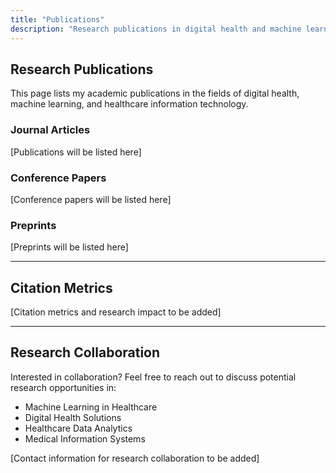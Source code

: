 ```yaml
---
title: "Publications"
description: "Research publications in digital health and machine learning"
---
```


## Research Publications

This page lists my academic publications in the fields of digital health, machine learning, and healthcare information technology.

### Journal Articles

[Publications will be listed here]

### Conference Papers

[Conference papers will be listed here]

### Preprints

[Preprints will be listed here]

---

## Citation Metrics

[Citation metrics and research impact to be added]

---

## Research Collaboration

Interested in collaboration? Feel free to reach out to discuss potential research opportunities in:

- Machine Learning in Healthcare
- Digital Health Solutions
- Healthcare Data Analytics
- Medical Information Systems

[Contact information for research collaboration to be added]

